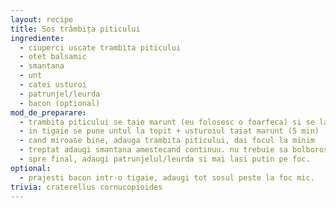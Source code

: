 ```yaml
---
layout: recipe
title: Sos trâmbița piticului
ingrediente:
  - ciuperci uscate trambita piticului
  - otet balsamic
  - smantana
  - unt
  - catei usturoi
  - patrunjel/leurda
  - bacon (optional)
mod_de_preparare:
  - trambita piticului se taie marunt (eu folosesc o foarfeca) si se lasa la hidratat in smantana sau otet balsamic cu putina apa (1 ora)
  - in tigaie se pune untul la topit + usturoiul taiat marunt (5 min)
  - cand miroase bine, adauga trambita piticului, dai focul la minim
  - treptat adaugi smantana amestecand continuu. nu trebuie sa bolboroseasca
  - spre final, adaugi patrunjelul/leurda si mai lasi putin pe foc.
optional:
  - prajesti bacon intr-o tigaie, adaugi tot sosul peste la foc mic.
trivia: craterellus cornucopioides
---
```

